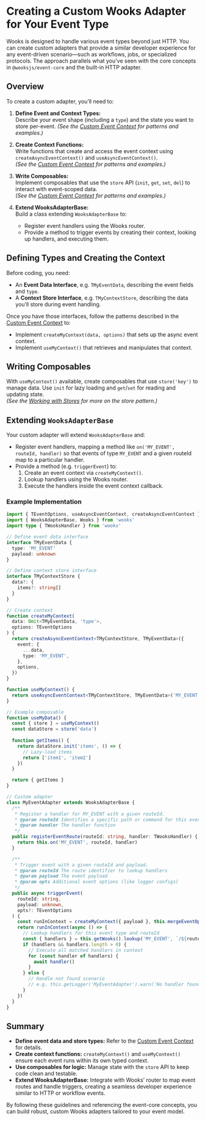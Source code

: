 
# Creating a Custom Wooks Adapter for Your Event Type

Wooks is designed to handle various event types beyond just HTTP. You can create custom adapters that provide a similar developer experience for any event-driven scenario—such as workflows, jobs, or specialized protocols. The approach parallels what you’ve seen with the core concepts in `@wooksjs/event-core` and the built-in HTTP adapter.

## Overview

To create a custom adapter, you’ll need to:

1. **Define Event and Context Types:**  
   Describe your event shape (including a `type`) and the state you want to store per-event.
   *(See the [Custom Event Context](/wooks/advanced/your-event#_1-define-the-event-and-store-interfaces) for patterns and examples.)*

2. **Create Context Functions:**  
   Write functions that create and access the event context using `createAsyncEventContext()` and `useAsyncEventContext()`.  
   *(See the [Custom Event Context](/wooks/advanced/your-event#_2-create-context-creation-and-usage-functions) for patterns and examples.)*

3. **Write Composables:**  
   Implement composables that use the `store` API (`init`, `get`, `set`, `del`) to interact with event-scoped data.  
   *(See the [Custom Event Context](/wooks/advanced/your-event#_3-create-composables-using-the-store-api) for patterns and examples.)*

4. **Extend WooksAdapterBase:**  
   Build a class extending `WooksAdapterBase` to:
   - Register event handlers using the Wooks router.
   - Provide a method to trigger events by creating their context, looking up handlers, and executing them.

## Defining Types and Creating the Context

Before coding, you need:

- An **Event Data Interface**, e.g. `TMyEventData`, describing the event fields and `type`.
- A **Context Store Interface**, e.g. `TMyContextStore`, describing the data you’ll store during event handling.

Once you have those interfaces, follow the patterns described in the [Custom Event Context](/wooks/advanced/your-event) to:

- Implement `createMyContext(data, options)` that sets up the async event context.
- Implement `useMyContext()` that retrieves and manipulates that context.

## Writing Composables

With `useMyContext()` available, create composables that use `store('key')` to manage data. Use `init` for lazy loading and `get`/`set` for reading and updating state.  
*(See the [Working with Stores](/wooks/advanced/event-core#working-with-stores) for more on the store pattern.)*

## Extending `WooksAdapterBase`

Your custom adapter will extend `WooksAdapterBase` and:

- Register event handlers, mapping a method like `on('MY_EVENT', routeId, handler)` so that events of type `MY_EVENT` and a given routeId map to a particular handler.
- Provide a method (e.g. `triggerEvent`) to:
  1. Create an event context via `createMyContext()`.
  2. Lookup handlers using the Wooks router.
  3. Execute the handlers inside the event context callback.

### Example Implementation

```ts
import { TEventOptions, useAsyncEventContext, createAsyncEventContext } from '@wooksjs/event-core'
import { WooksAdapterBase, Wooks } from 'wooks'
import type { TWooksHandler } from 'wooks'

// Define event data interface
interface TMyEventData {
  type: 'MY_EVENT'
  payload: unknown
}

// Define context store interface
interface TMyContextStore {
  data?: {
    items?: string[]
  }
}

// Create context
function createMyContext(
  data: Omit<TMyEventData, 'type'>,
  options: TEventOptions
) {
  return createAsyncEventContext<TMyContextStore, TMyEventData>({
    event: {
      ...data,
      type: 'MY_EVENT',
    },
    options,
  })
}

function useMyContext() {
  return useAsyncEventContext<TMyContextStore, TMyEventData>('MY_EVENT')
}

// Example composable
function useMyData() {
  const { store } = useMyContext()
  const dataStore = store('data')
  
  function getItems() {
    return dataStore.init('items', () => {
      // Lazy-load items
      return ['item1', 'item2']
    })
  }

  return { getItems }
}

// Custom adapter
class MyEventAdapter extends WooksAdapterBase {
  /**
   * Register a handler for MY_EVENT with a given routeId.
   * @param routeId Identifies a specific path or command for this event type
   * @param handler The handler function
   */
  public registerEventRoute(routeId: string, handler: TWooksHandler) {
    return this.on('MY_EVENT', routeId, handler)
  }

  /**
   * Trigger event with a given routeId and payload.
   * @param routeId The route identifier to lookup handlers
   * @param payload The event payload
   * @param opts Additional event options (like logger configs)
   */
  public async triggerEvent(
    routeId: string,
    payload: unknown,
    opts?: TEventOptions
  ) {
    const runInContext = createMyContext({ payload }, this.mergeEventOptions(opts))
    return runInContext(async () => {
      // Lookup handlers for this event type and routeId
      const { handlers } = this.getWooks().lookup('MY_EVENT', `/${routeId}`)
      if (handlers && handlers.length > 0) {
        // Execute all matched handlers in context
        for (const handler of handlers) {
          await handler()
        }
      } else {
        // Handle not found scenario
        // e.g. this.getLogger('MyEventAdapter').warn('No handler found for route', routeId)
      }
    })
  }
}
```

## Summary

- **Define event data and store types:** Refer to the [Custom Event Context](/wooks/advanced/your-event) for details.
- **Create context functions:** `createMyContext()` and `useMyContext()` ensure each event runs within its own typed context.
- **Use composables for logic:** Manage state with the `store` API to keep code clean and testable.
- **Extend WooksAdapterBase:** Integrate with Wooks’ router to map event routes and handle triggers, creating a seamless developer experience similar to HTTP or workflow events.

By following these guidelines and referencing the event-core concepts, you can build robust, custom Wooks adapters tailored to your event model.

